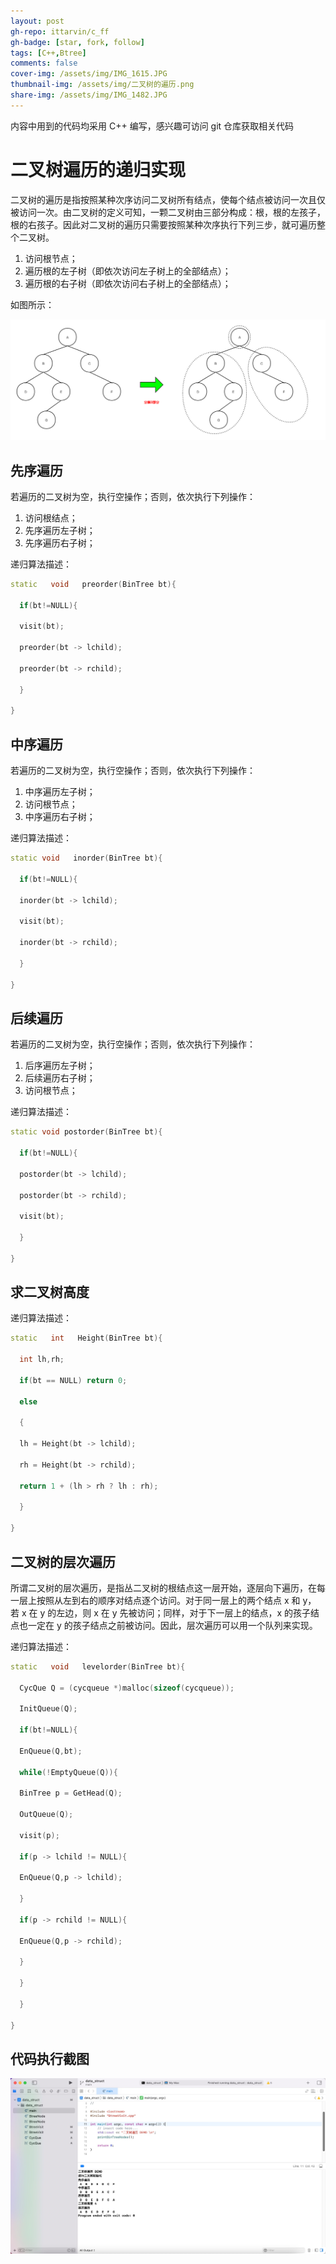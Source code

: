```yaml
---
layout: post
gh-repo: ittarvin/c_ff
gh-badge: [star, fork, follow]
tags: [C++,Btree]
comments: false
cover-img: /assets/img/IMG_1615.JPG
thumbnail-img: /assets/img/二叉树的遍历.png
share-img: /assets/img/IMG_1482.JPG
---
```

内容中用到的代码均采用 C++ 编写，感兴趣可访问 git 仓库获取相关代码

# 二叉树遍历的递归实现
二叉树的遍历是指按照某种次序访问二叉树所有结点，使每个结点被访问一次且仅被访问一次。由二叉树的定义可知，一颗二叉树由三部分构成：根，根的左孩子，根的右孩子。因此对二叉树的遍历只需要按照某种次序执行下列三步，就可遍历整个二叉树。
1. 访问根节点；
2. 遍历根的左子树（即依次访问左子树上的全部结点）；
3. 遍历根的右子树（即依次访问右子树上的全部结点）；

如图所示：

![二叉树的遍历.png](/assets/img/二叉树的遍历.png)

## 先序遍历
若遍历的二叉树为空，执行空操作；否则，依次执行下列操作：
1. 访问根结点；
2. 先序遍历左子树；
3. 先序遍历右子树；

递归算法描述：

```cpp
static   void   preorder(BinTree bt){

  if(bt!=NULL){

  visit(bt);

  preorder(bt -> lchild);

  preorder(bt -> rchild);

  }

}
```

## 中序遍历
若遍历的二叉树为空，执行空操作；否则，依次执行下列操作：
1. 中序遍历左子树；
2. 访问根节点；
3. 中序遍历右子树；

递归算法描述：

```cpp
static void   inorder(BinTree bt){

  if(bt!=NULL){

  inorder(bt -> lchild);

  visit(bt);

  inorder(bt -> rchild);

  }

}
```

## 后续遍历
若遍历的二叉树为空，执行空操作；否则，依次执行下列操作：
1. 后序遍历左子树；
2. 后续遍历右子树；
3. 访问根节点； 

递归算法描述：

```cpp
static void postorder(BinTree bt){

  if(bt!=NULL){

  postorder(bt -> lchild);

  postorder(bt -> rchild);

  visit(bt);

  }

}
```

##  求二叉树高度

递归算法描述：

```cpp
static   int   Height(BinTree bt){

  int lh,rh;

  if(bt == NULL) return 0;

  else

  {

  lh = Height(bt -> lchild);

  rh = Height(bt -> rchild);

  return 1 + (lh > rh ? lh : rh);

  }

}
```
## 二叉树的层次遍历
所谓二叉树的层次遍历，是指丛二叉树的根结点这一层开始，逐层向下遍历，在每一层上按照从左到右的顺序对结点逐个访问。对于同一层上的两个结点 x 和 y， 若 x 在 y 的左边，则 x 在 y 先被访问；同样，对于下一层上的结点，x 的孩子结点也一定在 y 的孩子结点之前被访问。因此，层次遍历可以用一个队列来实现。

递归算法描述：

```cpp
static   void   levelorder(BinTree bt){

  CycQue Q = (cycqueue *)malloc(sizeof(cycqueue));

  InitQueue(Q);

  if(bt!=NULL){

  EnQueue(Q,bt);

  while(!EmptyQueue(Q)){

  BinTree p = GetHead(Q);

  OutQueue(Q);

  visit(p);

  if(p -> lchild != NULL){

  EnQueue(Q,p -> lchild);

  }

  if(p -> rchild != NULL){

  EnQueue(Q,p -> rchild);

  }

  }

  }

}
```
## 代码执行截图

![二叉树的遍历执行结果.png](/assets/img/二叉树的遍历执行结果.png)